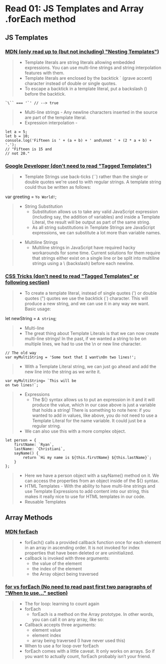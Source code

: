 # Read 01: JS Templates and Array .forEach method

## JS Templates
### [MDN (only read up to (but not including) "Nesting Templates")](https://developer.mozilla.org/en-US/docs/Web/JavaScript/Reference/Template_literals)
> * Template literals are string literals allowing embedded expressions. You can use multi-line strings and string interpolation features with them.
> * Template literals are enclosed by the backtick ` (grave accent) character instead of double or single quotes.
> * To escape a backtick in a template literal, put a backslash (\) before the backtick.
```
`\`` === '`' // --> true
```
> * Multi-line strings - 
Any newline characters inserted in the source are part of the template literal.
> * Expression interpolation - 
``` 
let a = 5;
let b = 10;
console.log('Fifteen is ' + (a + b) + ' and\nnot ' + (2 * a + b) + '.');
// "Fifteen is 15 and
// not 20."
```

### [Google Developer (don't need to read "Tagged Templates")](https://developers.google.com/web/updates/2015/01/ES6-Template-Strings)

> * Template Strings use back-ticks (``) rather than the single or double quotes we're used to with regular strings. A template string could thus be written as follows:

var greeting = `Yo World!`;

> * String Substitution
>   * Substitution allows us to take any valid JavaScript expression (including say, the addition of variables) and inside a Template Literal, the result will be output as part of the same string.
>   * As all string substitutions in Template Strings are JavaScript expressions, we can substitute a lot more than variable names.

> * Multiline Strings
>   * Multiline strings in JavaScript have required hacky workarounds for some time. Current solutions for them require that strings either exist on a single line or be split into multiline strings using a \ (backslash) before each newline.

### [CSS Tricks (don't need to read "Tagged Templates" or following section)](https://css-tricks.com/template-literals/)
> * To create a template literal, instead of single quotes (') or double quotes (") quotes we use the backtick (`) character. This will produce a new string, and we can use it in any way we want. Basic usage:

let newString = `A string`;
> * Multi-line
> * The great thing about Template Literals is that we can now create multi-line strings! In the past, if we wanted a string to be on multiple lines, we had to use the \n or new line character.
```
// The old way
var myMultiString = 'Some text that I want\nOn two lines!';
``` 
>   * With a Template Literal string, we can just go ahead and add the new line into the string as we write it.
```
var myMultiString= `This will be
on two lines!`;
```
> * Expressions
>   * The ${} syntax allows us to put an expression in it and it will produce the value, which in our case above is just a variable that holds a string! There is something to note here: if you wanted to add in values, like above, you do not need to use a Template Literal for the name variable. It could just be a regular string.
> * We can also use this with a more complex object.
```
let person = {
    firstName: `Ryan`,
    lastName: `Christiani`,
    sayName() {
        return `Hi my name is ${this.firstName} ${this.lastName}`;
    }
};
``` 
> * Here we have a person object with a sayName() method on it. We can access the properties from an object inside of the ${} syntax.
> * HTML Templates - With the ability to have multi-line strings and use Template Expressions to add content into our string, this makes it really nice to use for HTML templates in our code.
> * Reusable Templates



## Array Methods

### [MDN forEach](https://developer.mozilla.org/en-US/docs/Web/JavaScript/Reference/Global_Objects/Array/forEach)
> * forEach() calls a provided callback function once for each element in an array in ascending order. It is not invoked for index properties that have been deleted or are uninitialized.
> * callback is invoked with three arguments:
>   * the value of the element
>   * the index of the element
>   * the Array object being traversed

### [for vs forEach (No need to read past first two paragraphs of "When to use..." section)](https://medium.com/@abustamam/for-loops-vs-foreach-in-javascript-7a977278a39e)
> * The for loop: learning to count again
> * forEach
>   * forEach is a method on the Array prototype. In other words, you can call it on any array, like so:
> * Callback accepts three arguments: 
>   * element value
>   * element index
>   * array being traversed (I have never used this)
> * When to use a for loop over forEach
> * forEach comes with a little caveat. It only works on arrays. So if you want to actually count, forEach probably isn’t your friend.